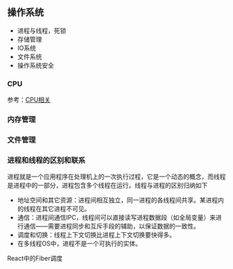 
## 操作系统

* 进程与线程，死锁
* 存储管理
* IO系统
* 文件系统
* 操作系统安全


### CPU

参考：[CPU相关](https://mp.weixin.qq.com/s/L2RIYqyAiXGtRBt-jTWkdw)

### 内存管理

### 文件管理

### 进程和线程的区别和联系
进程就是一个应用程序在处理机上的一次执行过程，它是一个动态的概念，而线程是进程中的一部分，进程包含多个线程在运行。线程与进程的区别归纳如下
* 地址空间和其它资源：进程间相互独立，同一进程的各线程间共享。某进程内的线程在其它进程不可见。
* 通信：进程间通信IPC，线程间可以直接读写进程数据段（如全局变量）来进行通信——需要进程同步和互斥手段的辅助，以保证数据的一致性。
* 调度和切换：线程上下文切换比进程上下文切换要快得多。
* 在多线程OS中，进程不是一个可执行的实体。


React中的Fiber调度